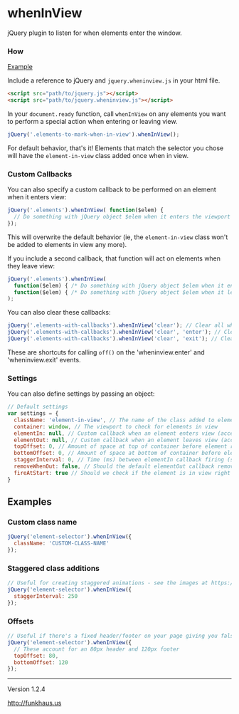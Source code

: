 # whenInView
jQuery plugin to listen for when elements enter the window.

### How

[Example](http://codepen.io/SaFrMo/pen/ENOMrN)

Include a reference to jQuery and `jquery.wheninview.js` in your html file.

```html
<script src="path/to/jquery.js"></script>
<script src="path/to/jquery.wheninview.js"></script>
```

In your `document.ready` function, call `whenInView` on any elements you want to perform a special action when entering or leaving view.

```javascript
jQuery('.elements-to-mark-when-in-view').whenInView();
```

For default behavior, that's it! Elements that match the selector you chose will have the `element-in-view` class added once when in view.

### Custom Callbacks

You can also specify a custom callback to be performed on an element when it enters view:
```javascript
jQuery('.elements').whenInView( function($elem) {
  // Do something with jQuery object $elem when it enters the viewport
});
```
This will overwrite the default behavior (ie, the `element-in-view` class won't be added to elements in view any more).

If you include a second callback, that function will act on elements when they leave view:
```javascript
jQuery('.elements').whenInView(
  function($elem) { /* Do something with jQuery object $elem when it enters the viewport */ },
  function($elem) { /* Do something with jQuery object $elem when it leaves the viewport */ }
);
```

You can also clear these callbacks:
```javascript
jQuery('.elements-with-callbacks').whenInView('clear'); // Clear all whenInView callbacks
jQuery('.elements-with-callbacks').whenInView('clear', 'enter'); // Clear incoming element callbacks
jQuery('.elements-with-callbacks').whenInView('clear', 'exit'); // Clear outgoing element callbacks
```
These are shortcuts for calling `off()` on the 'wheninview.enter' and 'wheninview.exit' events.

### Settings
You can also define settings by passing an object:
```javascript
// Default settings
var settings = {
  className: 'element-in-view', // The name of the class added to elements in view
  container: window, // The viewport to check for elements in view
  elementIn: null, // Custom callback when an element enters view (accepts single jQuery object as parameter)
  elementOut: null, // Custom callback when an element leaves view (accepts single jQuery object as parameter)
  topOffset: 0, // Amount of space at top of container before element registers as in view
  bottomOffset: 0, // Amount of space at bottom of container before element registers as in view
  staggerInterval: 0, // Time (ms) between elementIn callback firing (see below) - ignored if elementIn is not default
  removeWhenOut: false, // Should the default elementOut callback remove the class when the element is out of view? - ignored if elementOut is not default
  fireAtStart: true // Should we check if the element is in view right away? If not, we'll just check on scroll
}
```

## Examples

### Custom class name
```javascript
jQuery('element-selector').whenInView({
  className: 'CUSTOM-CLASS-NAME'
});
```

### Staggered class additions
```javascript
// Useful for creating staggered animations - see the images at https://kinfolklife.com/
jQuery('element-selector').whenInView({
  staggerInterval: 250
});
```

### Offsets
```javascript
// Useful if there's a fixed header/footer on your page giving you false whenInView positives
jQuery('element-selector').whenInView({
  // These account for an 80px header and 120px footer
  topOffset: 80,
  bottomOffset: 120
});
```


-------

Version 1.2.4

http://funkhaus.us
